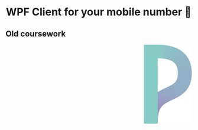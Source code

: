 <h1 align="center">WPF Client for your mobile number 🤤</h1>
<h2>Old coursework</h2>
 
<img src="https://github.com/MasterEditor/phonetic-coursework-client/blob/main/Resources/Images/Logo2.png" align="right"
     alt="Phonetic logo" width="130" height="215">
